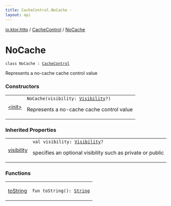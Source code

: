 ```yaml
---
title: CacheControl.NoCache - 
layout: api
---
```


<div class='api-docs-breadcrumbs'><a href="../../index.html">io.ktor.http</a> / <a href="../index.html">CacheControl</a> / <a href="./index.html">NoCache</a></div>

# NoCache

<div class="signature"><code><span class="keyword">class </span><span class="identifier">NoCache</span>&nbsp;<span class="symbol">:</span>&nbsp;<a href="../index.html"><span class="identifier">CacheControl</span></a></code></div>

Represents a no-cache cache control value

### Constructors

<table class="api-docs-table">
<tbody>
<tr>
<td markdown="1">

<a href="-init-.html">&lt;init&gt;</a>


</td>
<td markdown="1">
<div class="signature"><code><span class="identifier">NoCache</span><span class="symbol">(</span><span class="parameterName" id="io.ktor.http.CacheControl.NoCache$<init>(io.ktor.http.CacheControl.Visibility)/visibility">visibility</span><span class="symbol">:</span>&nbsp;<a href="../-visibility/index.html"><span class="identifier">Visibility</span></a><span class="symbol">?</span><span class="symbol">)</span></code></div>

Represents a no-cache cache control value


</td>
</tr>
</tbody>
</table>

### Inherited Properties

<table class="api-docs-table">
<tbody>
<tr>
<td markdown="1">

<a href="../visibility.html">visibility</a>


</td>
<td markdown="1">
<div class="signature"><code><span class="keyword">val </span><span class="identifier">visibility</span><span class="symbol">: </span><a href="../-visibility/index.html"><span class="identifier">Visibility</span></a><span class="symbol">?</span></code></div>

specifies an optional visibility such as private or public


</td>
</tr>
</tbody>
</table>

### Functions

<table class="api-docs-table">
<tbody>
<tr>
<td markdown="1">

<a href="to-string.html">toString</a>


</td>
<td markdown="1">
<div class="signature"><code><span class="keyword">fun </span><span class="identifier">toString</span><span class="symbol">(</span><span class="symbol">)</span><span class="symbol">: </span><a href="https://kotlinlang.org/api/latest/jvm/stdlib/kotlin/-string/index.html"><span class="identifier">String</span></a></code></div>

</td>
</tr>
</tbody>
</table>
